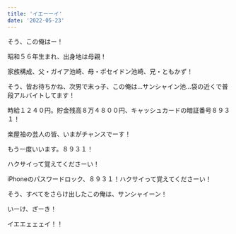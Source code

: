 ```yaml
---
title: 'イエーーイ'
date: '2022-05-23'
---
```


そう、この俺はー！

昭和５６年生まれ、出身地は母親！

家族構成、父・ガイア池崎、母・ポセイドン池崎、兄・ともかず！

そう、皆お待ちかね、次男で末っ子、この俺は…サンシャイン池…袋の近くで普段アルバイトしてます！

時給１２４０円。貯金残高８万４８００円、キャッシュカードの暗証番号８９３１！

楽屋袖の芸人の皆、いまがチャンスでーす！

もう一度いいます。８９３１！

ハクサイって覚えてくださーい！

iPhoneのパスワードロック、８９３１！ハクサイって覚えてくださーい！

そう、すべてをさらけ出したこの俺は、サンシャイーン！

いーけ、ざーき！

イエエェェェイ！！